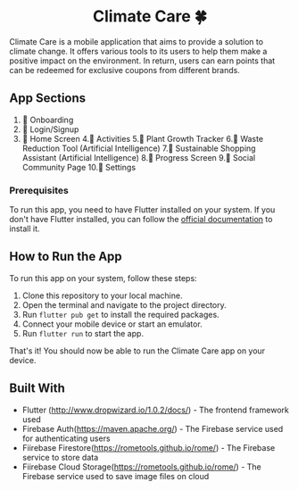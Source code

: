 <h1 align="center"> Climate Care 🍀</h1>

Climate Care is a mobile application that aims to provide a solution to climate change. It offers various tools to its users to help them make a positive impact on the environment. In return, users can earn points that can be redeemed for exclusive coupons from different brands.

## App Sections
1. 🌿 Onboarding 
2. 🌿 Login/Signup 
3. 🌿 Home Screen 
4.🌿 Activities
5.🌿 Plant Growth Tracker
6.🌿 Waste Reduction Tool (Artificial Intelligence)
7.🌿 Sustainable Shopping Assistant (Artificial Intelligence)
8.🌿 Progress Screen
9.🌿 Social Community Page
10.🌿 Settings

### Prerequisites

To run this app, you need to have Flutter installed on your system. If you don't have Flutter installed, you can follow the [official documentation](https://flutter.dev/docs/get-started/install) to install it.

## How to Run the App

To run this app on your system, follow these steps:

1. Clone this repository to your local machine.
2. Open the terminal and navigate to the project directory.
3. Run `flutter pub get` to install the required packages.
4. Connect your mobile device or start an emulator.
5. Run `flutter run` to start the app.

That's it! You should now be able to run the Climate Care app on your device.

## Built With

* Flutter (http://www.dropwizard.io/1.0.2/docs/) - The frontend framework used
* Firebase Auth(https://maven.apache.org/) - The Firebase service used for authenticating users
* Fiirebase Firestore(https://rometools.github.io/rome/) - The Firebase service to store data
* Fiirebase Cloud Storage(https://rometools.github.io/rome/) - The Firebase service used to save image files on cloud


<!-- # Climate Care

Climate Care is a mobile application that aims to provide a solution to climate change. It offers various tools to its users to help them make a positive impact on the environment. In return, users can earn points that can be redeemed for exclusive coupons from different brands.

## Sections

The following sections are available in this app:

1. Onboarding
2. Login/Signup
3. Home Screen
4. Activities
5. Progress Screen
6. Social Community Page
7. Settings

## Prerequisites

To run this app, you need to have Flutter installed on your system. If you don't have Flutter installed, you can follow the [official documentation](https://flutter.dev/docs/get-started/install) to install it.

## How to Run the App

To run this app on your system, follow these steps:

1. Clone this repository to your local machine.
2. Open the terminal and navigate to the project directory.
3. Run `flutter pub get` to install the required packages.
4. Connect your mobile device or start an emulator.
5. Run `flutter run` to start the app.

That's it! You should now be able to run the Climate Care app on your device.
 -->
